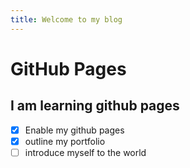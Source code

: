 ```yaml
---
title: Welcome to my blog
---
```

# GitHub Pages
##  I am learning github pages

- [x] Enable my github pages
- [x] outline  my portfolio
- [ ] introduce myself to the world
